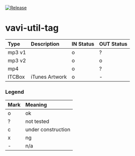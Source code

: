 [![Release](https://jitpack.io/v/umjammer/vavi-util-tag.svg)](https://jitpack.io/#umjammer/vavi-util-tag)

# vavi-util-tag

| **Type** | **Description** | **IN Status** | **OUT Status** |
|:---------|:----------------|:--------------|:---------------|
| mp3 v1 |  | o | ? |
| mp3 v2 |  | o | o |
| mp4 |  | o | ? |
| ITCBox | iTunes Artwork | o | - |

### Legend ###

|Mark|Meaning|
|:--|:---|
| o | ok |
| ? | not tested |
| c | under construction |
| x | ng |
| - | n/a |

